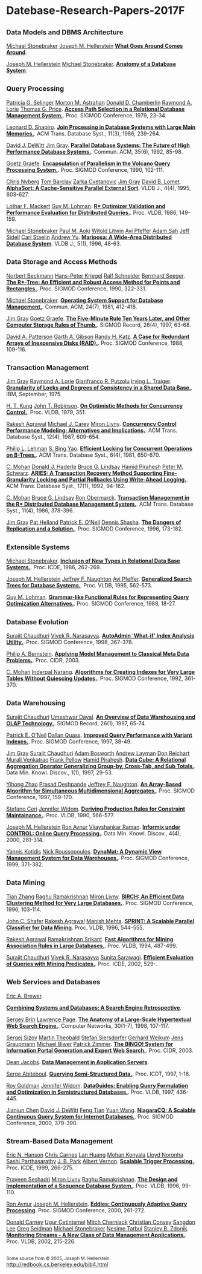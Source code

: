 # Datebase-Research-Papers-2017F



<h2><small>Data Models and DBMS Architecture</small></h2>
<div class="bibtexml-output">
<p id=""> <a href="http://www.informatik.uni-trier.de/ley/dbbin/dblpquery.cgi?author=Michael%20Stonebraker">Michael Stonebraker</a> <a href="">Joseph M. Hellerstein</a> 
<b><a href="/Papers/Data%20Models%20and%20DBMS%20Architecture/What%20Goes%20Around%20Comes%20Around.pdf">What Goes Around Comes Around</a></b>. 

</p>
<p id=""> <a href="http://www.informatik.uni-trier.de/ley/dbbin/dblpquery.cgi?author=Joseph%20M%20Hellerstein">Joseph M. Hellerstein</a> <a href="">Michael Stonebraker</a>. 
<b><a href="/Papers/Data%20Models%20and%20DBMS%20Architecture/Anatomy%20of%20a%20Database%20system.pdf">Anatomy of a Database System</a></b>. 
</p>



<h2><small>Query Processing</small></h2>

<p id="conf/sigmod/SelingerACLP79"> <a href="http://www.informatik.uni-trier.de/ley/dbbin/dblpquery.cgi?author=Patricia%20G%20Selinger">Patricia G. Selinger</a> <a href="http://www.informatik.uni-trier.de/ley/dbbin/dblpquery.cgi?author=Morton%20M%20Astrahan">Morton M. Astrahan</a> <a href="http://www.informatik.uni-trier.de/ley/dbbin/dblpquery.cgi?author=Donald%20D%20Chamberlin">Donald D. Chamberlin</a> <a href="http://www.informatik.uni-trier.de/ley/dbbin/dblpquery.cgi?author=Raymond%20A%20Lorie">Raymond A. Lorie</a> <a href="http://www.informatik.uni-trier.de/ley/dbbin/dblpquery.cgi?author=Thomas%20G%20Price">Thomas G. Price</a>. 
<b><a href="/Papers/Query%20Processing/Access%20Path%20Selection%20in%20a%20Relational%20Database%20Management%20System.pdf">Access Path Selection in a Relational Database Management System.</a></b>. 
Proc. SIGMOD Conference, 1979, 23-34.

</p>
<p id="journals/tods/Shapiro86"> <a href="http://www.informatik.uni-trier.de/ley/dbbin/dblpquery.cgi?author=Leonard%20D%20Shapiro">Leonard D. Shapiro</a>. 
<b><a href="/Papers/Query%20Processing/Join%20Processing%20in%20Database%20Systems%20with%20Large%20Main%20Memories.pdf">Join Processing in Database Systems with Large Main Memories.</a></b>. 
ACM Trans. Database Syst., 11(3), 1986, 239-264.
</p>

<p id="journals/cacm/DeWittG92"> <a href="http://www.informatik.uni-trier.de/ley/dbbin/dblpquery.cgi?author=David%20J%20DeWitt">David J. DeWitt</a> <a href="http://www.informatik.uni-trier.de/ley/dbbin/dblpquery.cgi?author=Jim%20Gray">Jim Gray</a>. 
<b><a href="/Papers/Query%20Processing/Parallel%20Database%20systems_The%20future%20of%20high%20performance%20database%20systems.pdf">Parallel Database Systems: The Future of High Performance Database Systems.</a></b>. 
Commun. ACM, 35(6), 1992, 85-98.
</p>

<p id="conf/sigmod/Graefe90"> <a href="http://www.informatik.uni-trier.de/ley/dbbin/dblpquery.cgi?author=Goetz%20Graefe">Goetz Graefe</a>. 
<b><a href="/Papers/Query%20Processing/Encapsulation%20of%20Parallelism%20in%20the%20Volcano%20Query%20Processing%20Syst.pdf">Encapsulation of Parallelism in the Volcano Query Processing System.</a></b>. 
Proc. SIGMOD Conference, 1990, 102-111. 
</p>

<p id="journals/vldb/NybergBCGL95"> <a href="http://www.informatik.uni-trier.de/ley/dbbin/dblpquery.cgi?author=Chris%20Nyberg">Chris Nyberg</a> <a href="http://www.informatik.uni-trier.de/ley/dbbin/dblpquery.cgi?author=Tom%20Barclay">Tom Barclay</a> <a href="http://www.informatik.uni-trier.de/ley/dbbin/dblpquery.cgi?author=Zarka%20Cvetanovic">Zarka Cvetanovic</a> <a href="http://www.informatik.uni-trier.de/ley/dbbin/dblpquery.cgi?author=Jim%20Gray">Jim Gray</a> <a href="http://www.informatik.uni-trier.de/ley/dbbin/dblpquery.cgi?author=David%20B%20Lomet">David B. Lomet</a>. 
<b><a href="/Papers/Query%20Processing/AlphaSort_A%20Cache%20Sensitive%20Parallel%20External%20Sort.pdf">AlphaSort: A Cache-Sensitive Parallel External Sort</a></b>. 
VLDB J., 4(4), 1995, 603-627. 
</p>

<p id="conf/vldb/MackertL86"> <a href="http://www.informatik.uni-trier.de/ley/dbbin/dblpquery.cgi?author=Lothar%20F%20Mackert">Lothar F. Mackert</a> <a href="http://www.informatik.uni-trier.de/ley/dbbin/dblpquery.cgi?author=Guy%20M%20Lohman">Guy M. Lohman</a>. 
<b><a href="/Papers/Query%20Processing/R%20Optimizer%20Validation%20and%20Performance%20Evaluation%20for%20Local%20Queries.pdf">R* Optimizer Validation and Performance Evaluation for Distributed Queries.</a></b>. 
Proc. VLDB, 1986, 149-159. 
</p>

<p id="journals/vldb/StonebrakerALPSSSY96"> <a href="http://www.informatik.uni-trier.de/ley/dbbin/dblpquery.cgi?author=Michael%20Stonebraker">Michael Stonebraker</a> <a href="http://www.informatik.uni-trier.de/ley/dbbin/dblpquery.cgi?author=Paul%20M%20Aoki">Paul M. Aoki</a> <a href="http://www.informatik.uni-trier.de/ley/dbbin/dblpquery.cgi?author=Witold%20Litwin">Witold Litwin</a> <a href="http://www.informatik.uni-trier.de/ley/dbbin/dblpquery.cgi?author=Avi%20Pfeffer">Avi Pfeffer</a> <a href="http://www.informatik.uni-trier.de/ley/dbbin/dblpquery.cgi?author=Adam%20Sah">Adam Sah</a> <a href="http://www.informatik.uni-trier.de/ley/dbbin/dblpquery.cgi?author=Jeff%20Sidell">Jeff Sidell</a> <a href="http://www.informatik.uni-trier.de/ley/dbbin/dblpquery.cgi?author=Carl%20Staelin">Carl Staelin</a> <a href="http://www.informatik.uni-trier.de/ley/dbbin/dblpquery.cgi?author=Andrew%20Yu">Andrew Yu</a>. 
<b><a href="/Papers/Query%20Processing/Mariposa_A%20wide-Area%20distributed%20database%20system.pdf">Mariposa: A Wide-Area Distributed Database System</a></b>. 
VLDB J., 5(1), 1996, 48-63. 
</p>



<h2><small>Data Storage and Access Methods</small></h2>

<p id="conf/sigmod/BeckmannKSS90"> <a href="http://www.informatik.uni-trier.de/ley/dbbin/dblpquery.cgi?author=Norbert%20Beckmann">Norbert Beckmann</a> <a href="http://www.informatik.uni-trier.de/ley/dbbin/dblpquery.cgi?author=HansPeter%20Kriegel">Hans-Peter Kriegel</a> <a href="http://www.informatik.uni-trier.de/ley/dbbin/dblpquery.cgi?author=Ralf%20Schneider">Ralf Schneider</a> <a href="http://www.informatik.uni-trier.de/ley/dbbin/dblpquery.cgi?author=Bernhard%20Seeger">Bernhard Seeger</a>. 
<b><a href="/Papers/Data%20Storage%20and%20Access%20Methods/The%20R_tree%20an%20efficient%20and%20robust%20access%20method%20for%20points%20and%20rectangles.pdf">The R*-Tree: An Efficient and Robust Access Method for Points and Rectangles.</a></b>. 
Proc. SIGMOD Conference, 1990, 322-331.
</p>

<p id="journals/cacm/Stonebraker81"> <a href="http://www.informatik.uni-trier.de/ley/dbbin/dblpquery.cgi?author=Michael%20Stonebraker">Michael Stonebraker</a>. 
<b><a href="/Papers/Data%20Storage%20and%20Access%20Methods/Operating%20system%20support%20for%20database%20management.pdf">Operating System Support for Database Management.</a></b>. 
Commun. ACM, 24(7), 1981, 412-418. 
</p>

<p id="journals/sigmod/GrayG97"> <a href="http://www.informatik.uni-trier.de/ley/dbbin/dblpquery.cgi?author=Jim%20Gray">Jim Gray</a> <a href="http://www.informatik.uni-trier.de/ley/dbbin/dblpquery.cgi?author=Goetz%20Graefe">Goetz Graefe</a>. 
<b><a href="/Papers/Data%20Storage%20and%20Access%20Methods/The%20five-minute%20rule%20ten%20years%20later%2C%20and%20other%20computer%20storage%20rules%20of%20thumb.pdf">The Five-Minute Rule Ten Years Later, and Other Computer Storage Rules of Thumb.</a></b>. 
SIGMOD Record, 26(4), 1997, 63-68. 
</p>

<p id="conf/sigmod/PattersonGK88"> <a href="http://www.informatik.uni-trier.de/ley/dbbin/dblpquery.cgi?author=David%20A%20Patterson">David A. Patterson</a> <a href="http://www.informatik.uni-trier.de/ley/dbbin/dblpquery.cgi?author=Garth%20A%20Gibson">Garth A. Gibson</a> <a href="http://www.informatik.uni-trier.de/ley/dbbin/dblpquery.cgi?author=Randy%20H%20Katz">Randy H. Katz</a>. 
<b><a href="/Papers/Data%20Storage%20and%20Access%20Methods/A%20Case%20for%20Redundant%20Arrays%20of%20Inexpensive%20Disks%20(RAID)%20.pdf">A Case for Redundant Arrays of Inexpensive Disks (RAID).</a></b>. 
Proc. SIGMOD Conference, 1988, 109-116. 
</p>



<h2><small>Transaction Management</small></h2>

<p id=""> <a href="http://www.informatik.uni-trier.de/ley/dbbin/dblpquery.cgi?author=Jim%20Gray">Jim Gray</a> <a href="http://www.informatik.uni-trier.de/ley/dbbin/dblpquery.cgi?author=Raymond%20A%20Lorie">Raymond A. Lorie</a> <a href="http://www.informatik.uni-trier.de/ley/dbbin/dblpquery.cgi?author=Gianfranco%20R%20Putzolu">Gianfranco R. Putzolu</a> <a href="http://www.informatik.uni-trier.de/ley/dbbin/dblpquery.cgi?author=Irving%20L%20Traiger">Irving L. Traiger</a>. 
<b><a href="/Papers/Transaction%20Management/Granularity%20of%20locks%20and%20degrees%20of%20consistency%20in%20a%20shared%20data%20base.pdf">Granularity of Locks and Degrees of Consistency in a Shared Data Base.</a></b>. 
IBM, September, 1975. 
</p>

<p id="conf/vldb/KungR79"> <a href="http://www.informatik.uni-trier.de/ley/dbbin/dblpquery.cgi?author=H%20T%20Kung">H. T. Kung</a> <a href="http://www.informatik.uni-trier.de/ley/dbbin/dblpquery.cgi?author=John%20T%20Robinson">John T. Robinson</a>. 
<b><a href="/Papers/Transaction%20Management/On%20optimistic%20methods%20for%20concurrency%20control.pdf">On Optimistic Methods for Concurrency Control.</a></b>. 
Proc. VLDB, 1979, 351. 
</p>

<p id="journals/tods/AgrawalCL87"> <a href="http://www.informatik.uni-trier.de/ley/dbbin/dblpquery.cgi?author=Rakesh%20Agrawal">Rakesh Agrawal</a> <a href="http://www.informatik.uni-trier.de/ley/dbbin/dblpquery.cgi?author=Michael%20J%20Carey">Michael J. Carey</a> <a href="http://www.informatik.uni-trier.de/ley/dbbin/dblpquery.cgi?author=Miron%20Livny">Miron Livny</a>. 
<b><a href="/Papers/Transaction%20Management/Concurrency%20control%20performance%20modeling_%20alternatives%20and%20implications.pdf">Concurrency Control Performance Modeling: Alternatives and Implications.</a></b>. 
ACM Trans. Database Syst., 12(4), 1987, 609-654. 
</p>

<p id="journals/tods/LehmanY81"> <a href="http://www.informatik.uni-trier.de/ley/dbbin/dblpquery.cgi?author=Philip%20L%20Lehman">Philip L. Lehman</a> <a href="http://www.informatik.uni-trier.de/ley/dbbin/dblpquery.cgi?author=S%20Bing%20Yao">S. Bing Yao</a>. 
<b><a href="/Papers/Transaction%20Management/Efficient%20locking%20for%20concurrent%20operations%20on%20B-trees.pdf">Efficient Locking for Concurrent Operations on  B-Trees.</a></b>. 
ACM Trans. Database Syst., 6(4), 1981, 650-670. 
</p>

<p id="journals/tods/MohanHLPS92"> <a href="http://www.informatik.uni-trier.de/ley/dbbin/dblpquery.cgi?author=C%20Mohan">C. Mohan</a> <a href="http://www.informatik.uni-trier.de/ley/dbbin/dblpquery.cgi?author=Donald%20J%20Haderle">Donald J. Haderle</a> <a href="http://www.informatik.uni-trier.de/ley/dbbin/dblpquery.cgi?author=Bruce%20G%20Lindsay">Bruce G. Lindsay</a> <a href="http://www.informatik.uni-trier.de/ley/dbbin/dblpquery.cgi?author=Hamid%20Pirahesh">Hamid Pirahesh</a> <a href="http://www.informatik.uni-trier.de/ley/dbbin/dblpquery.cgi?author=Peter%20M%20Schwarz">Peter M. Schwarz</a>. 
<b><a href="/Papers/Transaction%20Management/ARIES_%20a%20transaction%20recovery%20method%20supporting%20fine_granularity%20locking%20and%20partial%20rollbacks%20using%20write_ahead%20logging.pdf">ARIES: A Transaction Recovery Method Supporting Fine-Granularity Locking and Partial Rollbacks Using Write-Ahead Logging.</a></b>. 
ACM Trans. Database Syst., 17(1), 1992, 94-162. 
</p>

<p id="journals/tods/MohanLO86"> <a href="http://www.informatik.uni-trier.de/ley/dbbin/dblpquery.cgi?author=C%20Mohan">C. Mohan</a> <a href="http://www.informatik.uni-trier.de/ley/dbbin/dblpquery.cgi?author=Bruce%20G%20Lindsay">Bruce G. Lindsay</a> <a href="http://www.informatik.uni-trier.de/ley/dbbin/dblpquery.cgi?author=Ron%20Obermarck">Ron Obermarck</a>. 
<b><a href="/Papers/Transaction%20Management/Transaction%20management%20in%20the%20R_%20distributed%20database%20management%20system.pdf">Transaction Management in the  R* Distributed Database Management System.</a></b>. 
ACM Trans. Database Syst., 11(4), 1986, 378-396. 
</p>

<p id="conf/sigmod/GrayHOS96"> <a href="http://www.informatik.uni-trier.de/ley/dbbin/dblpquery.cgi?author=Jim%20Gray">Jim Gray</a> <a href="http://www.informatik.uni-trier.de/ley/dbbin/dblpquery.cgi?author=Pat%20Helland">Pat Helland</a> <a href="http://www.informatik.uni-trier.de/ley/dbbin/dblpquery.cgi?author=Patrick%20E%20O'Neil">Patrick E. O'Neil</a> <a href="http://www.informatik.uni-trier.de/ley/dbbin/dblpquery.cgi?author=Dennis%20Shasha">Dennis Shasha</a>. 
<b><a href="/Papers/Transaction%20Management/The%20dangers%20of%20replication%20and%20a%20solution.pdf">The Dangers of Replication and a Solution.</a></b>. 
Proc. SIGMOD Conference, 1996, 173-182. 
</p>



<h2><small>Extensible Systems</small></h2>

<p id="conf/icde/Stonebraker86"> <a href="http://www.informatik.uni-trier.de/ley/dbbin/dblpquery.cgi?author=Michael%20Stonebraker">Michael Stonebraker</a>. 
<b><a href="/Papers/Extensible%20Systems/Inclusion-of-new-types-in-relational-database-systems.pdf">Inclusion of New Types in Relational Data Base Systems.</a></b>. 
Proc. ICDE, 1986, 262-269. 
</p>

<p id="conf/vldb/HellersteinNP95"> <a href="http://www.informatik.uni-trier.de/ley/dbbin/dblpquery.cgi?author=Joseph%20M%20Hellerstein">Joseph M. Hellerstein</a> <a href="http://www.informatik.uni-trier.de/ley/dbbin/dblpquery.cgi?author=Jeffrey%20F%20Naughton">Jeffrey F. Naughton</a> <a href="http://www.informatik.uni-trier.de/ley/dbbin/dblpquery.cgi?author=Avi%20Pfeffer">Avi Pfeffer</a>. 
<b><a href="/Papers/Extensible%20Systems/Generalized%20search%20trees%20for%20database%20systems.pdf">Generalized Search Trees for Database Systems.</a></b>. 
Proc. VLDB, 1995, 562-573. 
</p>

<p id="conf/sigmod/Lohman88"> <a href="http://www.informatik.uni-trier.de/ley/dbbin/dblpquery.cgi?author=Guy%20M%20Lohman">Guy M. Lohman</a>. 
<b><a href="/Papers/Extensible%20Systems/Grammar-like%20functional%20rules%20for%20representing%20query%20optimization%20alternatives.pdf">Grammar-like Functional Rules for Representing Query Optimization Alternatives.</a></b>. 
Proc. SIGMOD Conference, 1988, 18-27. 
</p>



<h2><small>Database Evolution</small></h2>

<p id="conf/sigmod/ChaudhuriN98"> <a href="http://www.informatik.uni-trier.de/ley/dbbin/dblpquery.cgi?author=Surajit%20Chaudhuri">Surajit Chaudhuri</a> <a href="http://www.informatik.uni-trier.de/ley/dbbin/dblpquery.cgi?author=Vivek%20R%20Narasayya">Vivek R. Narasayya</a>. 
<b><a href="/Papers/Database%20Evolution/AutoAdmin%20_what_if_%20index%20analysis%20utility.pdf">AutoAdmin 'What-if' Index Analysis Utility.</a></b>. 
Proc. SIGMOD Conference, 1998, 367-378. 
</p>

<p id="conf/cidr/Bernstein03"> <a href="http://www.informatik.uni-trier.de/ley/dbbin/dblpquery.cgi?author=Philip%20A%20Bernstein">Philip A. Bernstein</a>. 
<b><a href="/Papers/Database%20Evolution/Applying%20Model%20Management%20to%20Classical%20Meta%20Data%20Problems.pdf">Applying Model Management to Classical Meta Data Problems.</a></b>. 
Proc. CIDR, 2003. 
</p>

<p id="conf/sigmod/MohanN92"> <a href="http://www.informatik.uni-trier.de/ley/dbbin/dblpquery.cgi?author=C%20Mohan">C. Mohan</a> <a href="http://www.informatik.uni-trier.de/ley/dbbin/dblpquery.cgi?author=Inderpal%20Narang">Inderpal Narang</a>. 
<b><a href="/Papers/Database%20Evolution/Algorithms%20for%20creating%20indexes%20for%20very%20large%20tables%20without%20quiescing%20updates.pdf">Algorithms for Creating Indexes for Very Large Tables Without Quiescing Updates.</a></b>. 
Proc. SIGMOD Conference, 1992, 361-370. 
</p>



<h2><small>Data Warehousing</small></h2>

<p id="journals/sigmod/ChaudhuriD97"> <a href="http://www.informatik.uni-trier.de/ley/dbbin/dblpquery.cgi?author=Surajit%20Chaudhuri">Surajit Chaudhuri</a> <a href="http://www.informatik.uni-trier.de/ley/dbbin/dblpquery.cgi?author=Umeshwar%20Dayal">Umeshwar Dayal</a>. 
<b><a href="/Papers/Data%20Warehousing/An%20overview%20of%20data%20warehousing%20and%20OLAP%20technology.pdf">An Overview of Data Warehousing and OLAP Technology.</a></b>. 
SIGMOD Record, 26(1), 1997, 65-74. 
</p>

<p id="conf/sigmod/ONeilQ97"> <a href="http://www.informatik.uni-trier.de/ley/dbbin/dblpquery.cgi?author=Patrick%20E%20O'Neil">Patrick E. O'Neil</a> <a href="http://www.informatik.uni-trier.de/ley/dbbin/dblpquery.cgi?author=Dallan%20Quass">Dallan Quass</a>. 
<b><a href="/Papers/Data%20Warehousing/Improved%20query%20performance%20with%20variant%20indexes.pdf">Improved Query Performance with Variant Indexes.</a></b>. 
Proc. SIGMOD Conference, 1997, 38-49. 
</p>

<p id="journals/datamine/GrayCBLRVPP97"> <a href="http://www.informatik.uni-trier.de/ley/dbbin/dblpquery.cgi?author=Jim%20Gray">Jim Gray</a> <a href="http://www.informatik.uni-trier.de/ley/dbbin/dblpquery.cgi?author=Surajit%20Chaudhuri">Surajit Chaudhuri</a> <a href="http://www.informatik.uni-trier.de/ley/dbbin/dblpquery.cgi?author=Adam%20Bosworth">Adam Bosworth</a> <a href="http://www.informatik.uni-trier.de/ley/dbbin/dblpquery.cgi?author=Andrew%20Layman">Andrew Layman</a> <a href="http://www.informatik.uni-trier.de/ley/dbbin/dblpquery.cgi?author=Don%20Reichart">Don Reichart</a> <a href="http://www.informatik.uni-trier.de/ley/dbbin/dblpquery.cgi?author=Murali%20Venkatrao">Murali Venkatrao</a> <a href="http://www.informatik.uni-trier.de/ley/dbbin/dblpquery.cgi?author=Frank%20Pellow">Frank Pellow</a> <a href="http://www.informatik.uni-trier.de/ley/dbbin/dblpquery.cgi?author=Hamid%20Pirahesh">Hamid Pirahesh</a>. 
<b><a href="/Papers/Data%20Warehousing/Data%20cube_%20A%20relational%20aggregation%20operator%20generalizing%20group-by%20cross-tab%20and%20sub-totals.pdf">Data Cube: A Relational Aggregation Operator Generalizing Group-by, Cross-Tab, and Sub Totals.</a></b>. 
Data Min. Knowl. Discov., 1(1), 1997, 29-53. 
</p>

<p id="conf/sigmod/ZhaoDN97"> <a href="http://www.informatik.uni-trier.de/ley/dbbin/dblpquery.cgi?author=Yihong%20Zhao">Yihong Zhao</a> <a href="http://www.informatik.uni-trier.de/ley/dbbin/dblpquery.cgi?author=Prasad%20Deshpande">Prasad Deshpande</a> <a href="http://www.informatik.uni-trier.de/ley/dbbin/dblpquery.cgi?author=Jeffrey%20F%20Naughton">Jeffrey F. Naughton</a>. 
<b><a href="/Papers/Data%20Warehousing/An%20array-based%20algorithm%20for%20simultaneous%20multidimensional%20aggregates.pdf">An Array-Based Algorithm for Simultaneous Multidimensional Aggregates.</a></b>. 
Proc. SIGMOD Conference, 1997, 159-170. 
</p>

<p id="conf/vldb/CeriW90"> <a href="http://www.informatik.uni-trier.de/ley/dbbin/dblpquery.cgi?author=Stefano%20Ceri">Stefano Ceri</a> <a href="http://www.informatik.uni-trier.de/ley/dbbin/dblpquery.cgi?author=Jennifer%20Widom">Jennifer Widom</a>. 
<b><a href="/Papers/Data%20Warehousing/Deriving%20production%20rules%20for%20constraint%20maintenance.pdf">Deriving Production Rules for Constraint Maintainance.</a></b>. 
Proc. VLDB, 1990, 566-577. 
</p>

<p id="journals/datamine/HellersteinAR00"> <a href="http://www.informatik.uni-trier.de/ley/dbbin/dblpquery.cgi?author=Joseph%20M%20Hellerstein">Joseph M. Hellerstein</a> <a href="http://www.informatik.uni-trier.de/ley/dbbin/dblpquery.cgi?author=Ron%20Avnur">Ron Avnur</a> <a href="http://www.informatik.uni-trier.de/ley/dbbin/dblpquery.cgi?author=Vijayshankar%20Raman">Vijayshankar Raman</a>. 
<b><a href="/Papers/Data%20Warehousing/Informix%20under%20control_%20Online%20query%20processing.pdf">Informix under CONTROL: Online Query Processing.</a></b>. 
Data Min. Knowl. Discov., 4(4), 2000, 281-314. 
</p>

<p id="conf/sigmod/KotidisR99"> <a href="http://www.informatik.uni-trier.de/ley/dbbin/dblpquery.cgi?author=Yannis%20Kotidis">Yannis Kotidis</a> <a href="http://www.informatik.uni-trier.de/ley/dbbin/dblpquery.cgi?author=Nick%20Roussopoulos">Nick Roussopoulos</a>. 
<b><a href="/Papers/Data%20Warehousing/DynaMat_%20a%20dynamic%20view%20management%20system%20for%20data%20warehouses.pdf">DynaMat: A Dynamic View Management System for Data Warehouses.</a></b>. 
Proc. SIGMOD Conference, 1999, 371-382. 
</p>



<h2><small>Data Mining</small></h2>

<p id="conf/sigmod/ZhangRL96"> <a href="http://www.informatik.uni-trier.de/ley/dbbin/dblpquery.cgi?author=Tian%20Zhang">Tian Zhang</a> <a href="http://www.informatik.uni-trier.de/ley/dbbin/dblpquery.cgi?author=Raghu%20Ramakrishnan">Raghu Ramakrishnan</a> <a href="http://www.informatik.uni-trier.de/ley/dbbin/dblpquery.cgi?author=Miron%20Livny">Miron Livny</a>. 
<b><a href="/Papers/Data%20Mining/BIRCH_%20an%20efficient%20data%20clustering%20method%20for%20very%20large%20databases.pdf">BIRCH: An Efficient Data Clustering Method for Very Large Databases.</a></b>. 
Proc. SIGMOD Conference, 1996, 103-114. 
</p>

<p id="conf/vldb/ShaferAM96"> <a href="http://www.informatik.uni-trier.de/ley/dbbin/dblpquery.cgi?author=John%20C%20Shafer">John C. Shafer</a> <a href="http://www.informatik.uni-trier.de/ley/dbbin/dblpquery.cgi?author=Rakesh%20Agrawal">Rakesh Agrawal</a> <a href="http://www.informatik.uni-trier.de/ley/dbbin/dblpquery.cgi?author=Manish%20Mehta">Manish Mehta</a>. 
<b><a href="/Papers/Data%20Mining/SPRINT_%20A%20scalable%20parallel%20classi%20er%20for%20data%20mining.pdf">SPRINT: A Scalable Parallel Classifier for Data Mining</a></b>. 
Proc. VLDB, 1996, 544-555. 
</p>

<p id="conf/vldb/AgrawalS94"> <a href="http://www.informatik.uni-trier.de/ley/dbbin/dblpquery.cgi?author=Rakesh%20Agrawal">Rakesh Agrawal</a> <a href="http://www.informatik.uni-trier.de/ley/dbbin/dblpquery.cgi?author=Ramakrishnan%20Srikant">Ramakrishnan Srikant</a>. 
<b><a href="/Papers/Data%20Mining/Fast%20algorithms%20for%20mining%20association%20rules.pdf">Fast Algorithms for Mining Association Rules in Large Databases.</a></b>. 
Proc. VLDB, 1994, 487-499. 
</p>

<p id="conf/icde/ChaudhuriNS02"> <a href="http://www.informatik.uni-trier.de/ley/dbbin/dblpquery.cgi?author=Surajit%20Chaudhuri">Surajit Chaudhuri</a> <a href="http://www.informatik.uni-trier.de/ley/dbbin/dblpquery.cgi?author=Vivek%20R%20Narasayya">Vivek R. Narasayya</a> <a href="http://www.informatik.uni-trier.de/ley/dbbin/dblpquery.cgi?author=Sunita%20Sarawagi">Sunita Sarawagi</a>. 
<b><a href="/Papers/Data%20Mining/Efficient%20evaluation%20of%20queries%20with%20mining%20predicates.pdf">Efficient Evaluation of Queries with Mining Predicates.</a></b>. 
Proc. ICDE, 2002, 529-. 
</p>



<h2><small>Web Services and Databases</small></h2>

</p>
<p id=""> <a href="http://www.informatik.uni-trier.de/ley/dbbin/dblpquery.cgi?author=Eric%20A%20Brewer">Eric A. Brewer</a>. 
<p id=""> <b><a href="/Papers/Web%20Services%20and%20Databases/Combining_Systems_and_Databases_A_Search_Engine_Re.pdf">Combining Systems and Databases: A Search Engine Retrospective</a></b>. 
</p>

</p>
<p id="journals/cn/BrinP98"> <a href="http://www.informatik.uni-trier.de/ley/dbbin/dblpquery.cgi?author=Sergey%20Brin">Sergey Brin</a> <a href="http://www.informatik.uni-trier.de/ley/dbbin/dblpquery.cgi?author=Lawrence%20Page">Lawrence Page</a>. 
<b><a href="/Papers/Web%20Services%20and%20Databases/The%20anatomy%20of%20a%20large-scale%20hypertextual%20web%20search%20engine.pdf">The Anatomy of a Large-Scale Hypertextual Web Search Engine.</a></b>. 
Computer Networks, 30(1-7), 1998, 107-117. 
</p>

<p id="conf/cidr/SizovTSWGBZ03"> <a href="http://www.informatik.uni-trier.de/ley/dbbin/dblpquery.cgi?author=Sergej%20Sizov">Sergej Sizov</a> <a href="http://www.informatik.uni-trier.de/ley/dbbin/dblpquery.cgi?author=Martin%20Theobald">Martin Theobald</a> <a href="http://www.informatik.uni-trier.de/ley/dbbin/dblpquery.cgi?author=Stefan%20Siersdorfer">Stefan Siersdorfer</a> <a href="http://www.informatik.uni-trier.de/ley/dbbin/dblpquery.cgi?author=Gerhard%20Weikum">Gerhard Weikum</a> <a href="http://www.informatik.uni-trier.de/ley/dbbin/dblpquery.cgi?author=Jens%20Graupmann">Jens Graupmann</a> <a href="http://www.informatik.uni-trier.de/ley/dbbin/dblpquery.cgi?author=Michael%20Biwer">Michael Biwer</a> <a href="http://www.informatik.uni-trier.de/ley/dbbin/dblpquery.cgi?author=Patrick%20Zimmer">Patrick Zimmer</a>. 
<b><a href="/Papers/Web%20Services%20and%20Databases/The%20BINGO!%20System%20for%20Information%20Portal%20Generation%20and%20Expert%20Web%20.pdf">The BINGO! System for Information Portal Generation and Expert Web Search.</a></b>. 
Proc. CIDR, 2003. 
</p>

<p id=""> <a href="http://www.informatik.uni-trier.de/ley/dbbin/dblpquery.cgi?author=Dean%20Jacobs">Dean Jacobs</a>. 
<b><a href="/Papers/Web%20Services%20and%20Databases/Data%20Management%20in%20Application.pdf">Data Management in Application Servers</a></b>. 
</p>

<p id="conf/icdt/Abiteboul97"> <a href="http://www.informatik.uni-trier.de/ley/dbbin/dblpquery.cgi?author=Serge%20Abiteboul">Serge Abiteboul</a>. 
<b><a href="/Papers/Web%20Services%20and%20Databases/Querying%20semi_structured%20data.pdf">Querying Semi-Structured Data.</a></b>. 
Proc. ICDT, 1997, 1-18. 
</p>

<p id="conf/vldb/GoldmanW97"> <a href="http://www.informatik.uni-trier.de/ley/dbbin/dblpquery.cgi?author=Roy%20Goldman">Roy Goldman</a> <a href="http://www.informatik.uni-trier.de/ley/dbbin/dblpquery.cgi?author=Jennifer%20Widom">Jennifer Widom</a>. 
<b><a href="/Papers/Web%20Services%20and%20Databases/Dataguides_%20Enabling%20query%20formulation%20and%20optimization%20in%20semistructured%20databases.pdf">DataGuides: Enabling Query Formulation and Optimization in Semistructured Databases.</a></b>. 
Proc. VLDB, 1997, 436-445. 
</p>

<p id="conf/sigmod/ChenJDTW00"> <a href="http://www.informatik.uni-trier.de/ley/dbbin/dblpquery.cgi?author=Jianjun%20Chen">Jianjun Chen</a> <a href="http://www.informatik.uni-trier.de/ley/dbbin/dblpquery.cgi?author=David%20J%20DeWitt">David J. DeWitt</a> <a href="http://www.informatik.uni-trier.de/ley/dbbin/dblpquery.cgi?author=Feng%20Tian">Feng Tian</a> <a href="http://www.informatik.uni-trier.de/ley/dbbin/dblpquery.cgi?author=Yuan%20Wang">Yuan Wang</a>. 
<b><a href="/Papers/Web%20Services%20and%20Databases/NiagaraCQ_%20A%20scalable%20continuous%20query%20system%20for%20internet%20databases.pdf">NiagaraCQ: A Scalable Continuous Query System for Internet Databases.</a></b>. 
Proc. SIGMOD Conference, 2000, 379-390. 
</p>



<h2><small>Stream-Based Data Management</small></h2>

<p id="conf/icde/HansonCHKNPPV99"> <a href="http://www.informatik.uni-trier.de/ley/dbbin/dblpquery.cgi?author=Eric%20N%20Hanson">Eric N. Hanson</a> <a href="http://www.informatik.uni-trier.de/ley/dbbin/dblpquery.cgi?author=Chris%20Carnes">Chris Carnes</a> <a href="http://www.informatik.uni-trier.de/ley/dbbin/dblpquery.cgi?author=Lan%20Huang">Lan Huang</a> <a href="http://www.informatik.uni-trier.de/ley/dbbin/dblpquery.cgi?author=Mohan%20Konyala">Mohan Konyala</a> <a href="http://www.informatik.uni-trier.de/ley/dbbin/dblpquery.cgi?author=Lloyd%20Noronha">Lloyd Noronha</a> <a href="http://www.informatik.uni-trier.de/ley/dbbin/dblpquery.cgi?author=Sashi%20Parthasarathy">Sashi Parthasarathy</a> <a href="http://www.informatik.uni-trier.de/ley/dbbin/dblpquery.cgi?author=J%20B%20Park">J. B. Park</a> <a href="http://www.informatik.uni-trier.de/ley/dbbin/dblpquery.cgi?author=Albert%20Vernon">Albert Vernon</a>. 
<b><a href="/Papers/Stream%20Bases%20Data%20Management/Scalable%20Trigger%20Processing.pdf">Scalable Trigger Processing.</a></b>. 
Proc. ICDE, 1999, 266-275. 
</p>

<p id="conf/vldb/SeshadriLR96"> <a href="http://www.informatik.uni-trier.de/ley/dbbin/dblpquery.cgi?author=Praveen%20Seshadri">Praveen Seshadri</a> <a href="http://www.informatik.uni-trier.de/ley/dbbin/dblpquery.cgi?author=Miron%20Livny">Miron Livny</a> <a href="http://www.informatik.uni-trier.de/ley/dbbin/dblpquery.cgi?author=Raghu%20Ramakrishnan">Raghu Ramakrishnan</a>. 
<b><a href="/Papers/Stream%20Bases%20Data%20Management/SEQ%20%20Design%20and%20Implementation%20of%20a%20Sequence%20Database%20System.pdf">The Design and Implementation of a Sequence Database System.</a></b>. 
Proc. VLDB, 1996, 99-110. 
</p>

<p id="conf/sigmod/HellersteinA00"> <a href="http://www.informatik.uni-trier.de/ley/dbbin/dblpquery.cgi?author=Ron%20Avnur">Ron Avnur</a> <a href="http://www.informatik.uni-trier.de/ley/dbbin/dblpquery.cgi?author=Joseph%20M%20Hellerstein">Joseph M. Hellerstein</a>. 
<b><a href="/Papers/Stream%20Bases%20Data%20Management/Eddies_%20Continuously%20adaptive%20query%20processing.pdf">Eddies: Continuously Adaptive Query Processing</a></b>. 
Proc. SIGMOD Conference, 2000, 261-272. 
</p>

<p id="conf/vldb/CarneyCCCLSSTZ02"> <a href="http://www.informatik.uni-trier.de/ley/dbbin/dblpquery.cgi?author=Donald%20Carney">Donald Carney</a> <a href="http://www.informatik.uni-trier.de/ley/dbbin/dblpquery.cgi?author=Ugur%20%C3%87etintemel">Ugur Çetintemel</a> <a href="http://www.informatik.uni-trier.de/ley/dbbin/dblpquery.cgi?author=Mitch%20Cherniack">Mitch Cherniack</a> <a href="http://www.informatik.uni-trier.de/ley/dbbin/dblpquery.cgi?author=Christian%20Convey">Christian Convey</a> <a href="http://www.informatik.uni-trier.de/ley/dbbin/dblpquery.cgi?author=Sangdon%20Lee">Sangdon Lee</a> <a href="http://www.informatik.uni-trier.de/ley/dbbin/dblpquery.cgi?author=Greg%20Seidman">Greg Seidman</a> <a href="http://www.informatik.uni-trier.de/ley/dbbin/dblpquery.cgi?author=Michael%20Stonebraker">Michael Stonebraker</a> <a href="http://www.informatik.uni-trier.de/ley/dbbin/dblpquery.cgi?author=Nesime%20Tatbul">Nesime Tatbul</a> <a href="http://www.informatik.uni-trier.de/ley/dbbin/dblpquery.cgi?author=Stanley%20B%20Zdonik">Stanley B. Zdonik</a>. 
<b><a href="/Papers/Stream%20Bases%20Data%20Management/Monitoring%20Streams%20-%20A%20New%20Class%20of%20Data%20Management%20Applications.pdf">Monitoring Streams - A New Class of Data Management Applications.</a></b>. 
Proc. VLDB, 2002, 215-226. 
</p> 
 
 

<h2></h2>
<small>Some source from © 2005, Joseph
M. Hellerstein.</small>
<a href="http://redbook.cs.berkeley.edu/bib4.html">http://redbook.cs.berkeley.edu/bib4.html</a>
